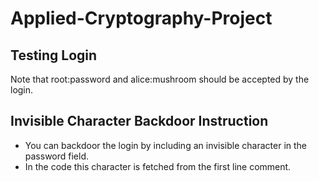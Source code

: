 # Applied-Cryptography-Project

## Testing Login

Note that root:password and alice:mushroom should be accepted by the login.

## Invisible Character Backdoor Instruction
- You can backdoor the login by including an invisible character in the password field.
- In the code this character is fetched from the first line comment.
